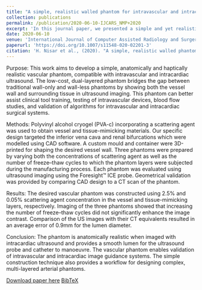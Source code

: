 ```yaml
---
title: "A simple, realistic walled phantom for intravascular and intracardiac applications"
collection: publications
permalink: /publication/2020-06-10-IJCARS_NMP+2020
excerpt: 'In this journal paper, we presented a simple and yet realistic walled phantom under ultrasound imaging for intravascular and intracardiac applications. This work was initially presented at CARS-2020.'
date: 2020-06-10
venue: 'International Journal of Computer Assisted Radiology and Surgery'
paperurl: 'https://doi.org/10.1007/s11548-020-02201-3'
citation: 'H. Nisar et al., (2020). "A simple, realistic walled phantom for intravascular and intracardiac applications"; in <i>International Journal of Computer Assisted Radiology and Surgery</i>, 15(9), pp. 1513–1523.'
---
```


Purpose: This work aims to develop a simple, anatomically and haptically realistic vascular phantom, compatible with intravascular and intracardiac ultrasound. The low-cost, dual-layered phantom bridges the gap between traditional wall-only and wall-less phantoms by showing both the vessel wall and surrounding tissue in ultrasound imaging. This phantom can better assist clinical tool training, testing of intravascular devices, blood flow studies, and validation of algorithms for intravascular and intracardiac surgical systems.

Methods: Polyvinyl alcohol cryogel (PVA-c) incorporating a scattering agent was used to obtain vessel and tissue-mimicking materials. Our specific design targeted the inferior vena cava and renal bifurcations which were modelled using CAD software. A custom mould and container were 3D-printed for shaping the desired vessel wall. Three phantoms were prepared by varying both the concentrations of scattering agent as well as the number of freeze–thaw cycles to which the phantom layers were subjected during the manufacturing process. Each phantom was evaluated using ultrasound imaging using the Foresight™ ICE probe. Geometrical validation was provided by comparing CAD design to a CT scan of the phantom.

Results: The desired vascular phantom was constructed using 2.5% and 0.05% scattering agent concentration in the vessel and tissue-mimicking layers, respectively. Imaging of the three phantoms showed that increasing the number of freeze–thaw cycles did not significantly enhance the image contrast. Comparison of the US images with their CT equivalents resulted in an average error of 0.9mm for the lumen diameter.

Conclusion: The phantom is anatomically realistic when imaged with intracardiac ultrasound and provides a smooth lumen for the ultrasound probe and catheter to manoeuvre. The vascular phantom enables validation of intravascular and intracardiac image guidance systems. The simple construction technique also provides a workflow for designing complex, multi-layered arterial phantoms.

[Download paper here](https://doi.org/10.1007/s11548-020-02201-3) [BibTeX](./../files/bibtex/NMP+2020.bib)